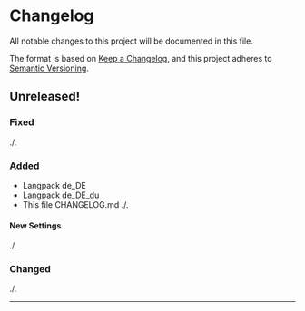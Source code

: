 # Changelog

All notable changes to this project will be documented in this file.

The format is based on [Keep a Changelog](https://keepachangelog.com/en/1.0.0/),
and this project adheres to [Semantic Versioning](https://semver.org/spec/v2.0.0.html).

## Unreleased!

### Fixed
./.

### Added
* Langpack de_DE
* Langpack de_DE_du
* This file CHANGELOG.md
./.

#### New Settings
./.

### Changed
./.


---
